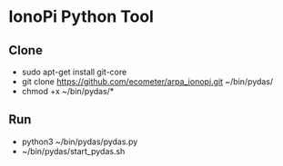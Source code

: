 IonoPi Python Tool
==========================

Clone
---------------------

  * sudo apt-get install git-core
  * git clone https://github.com/ecometer/arpa_ionopi.git ~/bin/pydas/
  * chmod +x ~/bin/pydas/*


Run
---------------------
  * python3 ~/bin/pydas/pydas.py
  * ~/bin/pydas/start_pydas.sh




